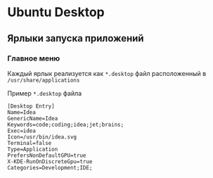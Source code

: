 # Ubuntu Desktop

## Ярлыки запуска приложений

### Главное меню
Каждый ярлык реализуется как `*.desktop` файл расположенный в `/usr/share/applications`

Пример `*.desktop` файла
```properties
[Desktop Entry]
Name=Idea
GenericName=Idea
Keywords=code;coding;idea;jet;brains;
Exec=idea
Icon=/usr/bin/idea.svg
Terminal=false
Type=Application
PrefersNonDefaultGPU=true
X-KDE-RunOnDiscreteGpu=true
Categories=Development;IDE;
```
